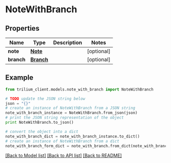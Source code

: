 # NoteWithBranch


## Properties
Name | Type | Description | Notes
------------ | ------------- | ------------- | -------------
**note** | [**Note**](Note.md) |  | [optional] 
**branch** | [**Branch**](Branch.md) |  | [optional] 

## Example

```python
from trilium_client.models.note_with_branch import NoteWithBranch

# TODO update the JSON string below
json = "{}"
# create an instance of NoteWithBranch from a JSON string
note_with_branch_instance = NoteWithBranch.from_json(json)
# print the JSON string representation of the object
print NoteWithBranch.to_json()

# convert the object into a dict
note_with_branch_dict = note_with_branch_instance.to_dict()
# create an instance of NoteWithBranch from a dict
note_with_branch_form_dict = note_with_branch.from_dict(note_with_branch_dict)
```
[[Back to Model list]](../README.md#documentation-for-models) [[Back to API list]](../README.md#documentation-for-api-endpoints) [[Back to README]](../README.md)


